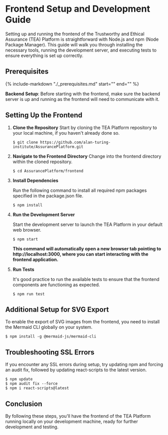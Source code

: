 # Frontend Setup and Development Guide

Setting up and running the frontend of the Trustworthy and Ethical Assurance (TEA) Platform is straightforward with Node.js and npm (Node Package Manager). This guide will walk you through installing the necessary tools, running the development server, and executing tests to ensure everything is set up correctly.

## Prerequisites

{%
   include-markdown "./_prerequisites.md"
   start="<!--prerequisites-start-->"
   end="<!--prerequisites-end-->"
%}

**Backend Setup**: Before starting with the frontend, make sure the backend server is up and running as the frontend will need to communicate with it.

## Setting Up the Frontend

1. **Clone the Repository**
    Start by cloning the TEA Platform repository to your local machine, if you haven't already done so.

    ```shell
    $ git clone https://github.com/alan-turing-institute/AssurancePlatform.git
    ```

2. **Navigate to the Frontend Directory**
    Change into the frontend directory within the cloned repository.

    ```shell
    $ cd AssurancePlatform/frontend
    ```

3. **Install Dependencies**

    Run the following command to install all required npm packages specified in the package.json file.

    ```shell
    $ npm install
    ```

4. **Run the Development Server**
    
    Start the development server to launch the TEA Platform in your default web browser.

    ```shell
    $ npm start
    ```

    **This command will automatically open a new browser tab pointing to http://localhost:3000, where you can start interacting with the frontend application.**

5. **Run Tests**
    
    It's good practice to run the available tests to ensure that the frontend components are functioning as expected.

    ```shell
    $ npm run test
    ```

## Additional Setup for SVG Export

To enable the export of SVG images from the frontend, you need to install the Mermaid CLI globally on your system.

```shell
$ npm install -g @mermaid-js/mermaid-cli
```

## Troubleshooting SSL Errors

If you encounter any SSL errors during setup, try updating npm and forcing an audit fix, followed by updating react-scripts to the latest version.

```shell
$ npm update
$ npm audit fix --force
$ npm i react-scripts@latest
```

## Conclusion

By following these steps, you'll have the frontend of the TEA Platform running locally on your development machine, ready for further development and testing.
